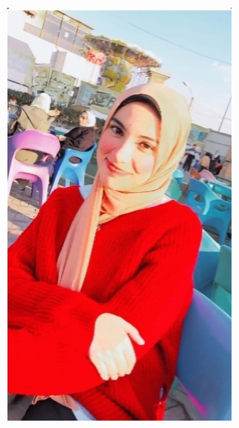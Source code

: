 ![image alt](https://github.com/Shahdhussein552/portfolio/blob/bb94aefdd5b8e75cf1b58c893254fffb1a95db5c/me.jpg)

